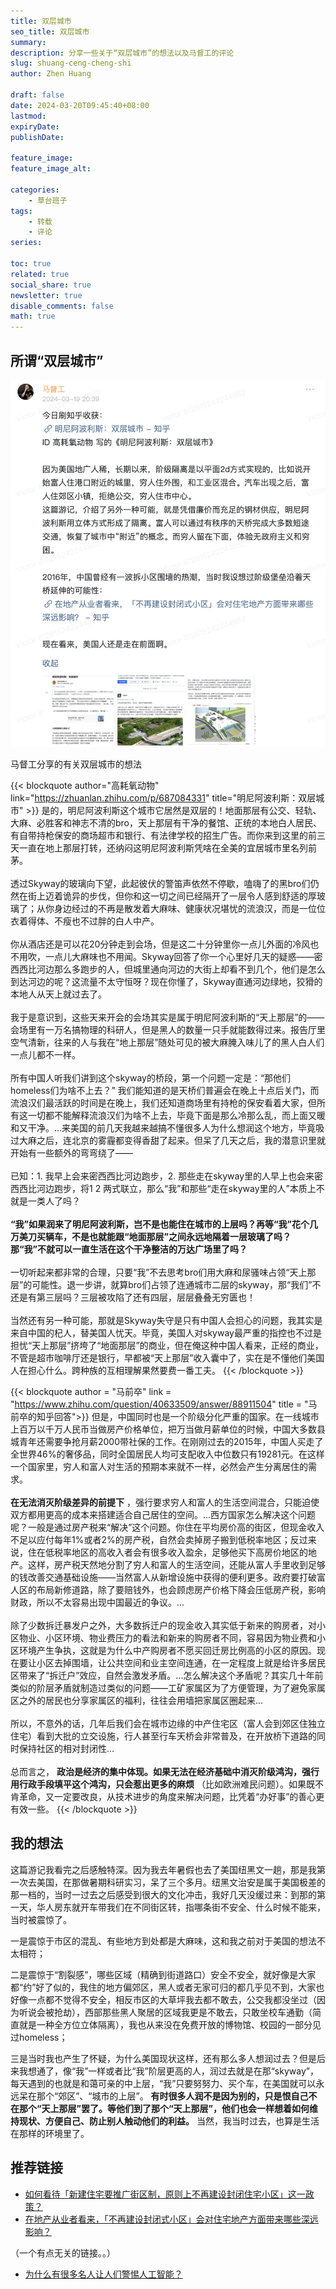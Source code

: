 ```yaml
---
title: 双层城市
seo_title: 双层城市
summary: 
description: 分享一些关于“双层城市”的想法以及马督工的评论
slug: shuang-ceng-cheng-shi
author: Zhen Huang

draft: false
date: 2024-03-20T09:45:40+08:00
lastmod: 
expiryDate: 
publishDate: 

feature_image: 
feature_image_alt: 

categories:
    - 草台班子
tags:
    - 转载
    - 评论
series:

toc: true
related: true
social_share: true
newsletter: true
disable_comments: false
math: true
---
```


## 所谓“双层城市”

![督工](image.png)

<span class="caption">马督工分享的有关双层城市的想法</span>

{{< blockquote author="高耗氧动物" link="https://zhuanlan.zhihu.com/p/687084331" title="明尼阿波利斯：双层城市" >}}
是的，明尼阿波利斯这个城市它居然是双层的！地面那层有公交、轻轨、大麻、必胜客和神志不清的bro，天上那层有干净的餐馆、正统的本地白人居民、有自带持枪保安的商场超市和银行、有法律学校的招生广告。而你来到这里的前三天一直在地上那层打转，还纳闷这明尼阿波利斯凭啥在全美的宜居城市里名列前茅。<br><br>透过Skyway的玻璃向下望，此起彼伏的警笛声依然不停歇，嗑嗨了的黑bro们仍然在街上迈着诡异的步伐，但你和这一切之间已经隔开了一层令人感到舒适的厚玻璃了；从你身边经过的不再是散发着大麻味、健康状况堪忧的流浪汉，而是一位位衣着得体、不瘦也不过胖的白人中产。<br><br>你从酒店还是可以花20分钟走到会场，但是这二十分钟里你一点儿外面的冷风也不用吹，一点儿大麻味也不用闻。Skyway回答了你一个心里好几天的疑惑——密西西比河边那么多跑步的人，但城里通向河边的大街上却看不到几个，他们是怎么到达河边的呢？这流量不太守恒呀？现在你懂了，Skyway直通河边绿地，狡猾的本地人从天上就过去了。<br><br>我于是意识到，这些天来开会的会场其实是属于明尼阿波利斯的“天上那层”的——会场里有一万名搞物理的科研人，但是黑人的数量一只手就能数得过来。报告厅里空气清新，往来的人与我在“地上那层”随处可见的被大麻腌入味儿了的黑人白人们一点儿都不一样。<br><br>所有中国人听我们讲到这个skyway的桥段，第一个问题一定是：“那他们homeless们为啥不上去？” 我们能知道的是天桥们普遍会在晚上十点后关门，而流浪汉们最活跃的时间是在晚上，我们还知道商场里有持枪的保安看着大家，但所有这一切都不能解释流浪汉们为啥不上去，毕竟下面是那么冷那么乱，而上面又暖和又干净。...来美国的前几天我越来越搞不懂很多人为什么想润这个地方，毕竟吸过大麻之后，连北京的雾霾都变得香甜了起来。但呆了几天之后，我的潜意识里就开始有一些额外的弯弯绕了——<br><br>已知：1. 我早上会来密西西比河边跑步，2. 那些走在skyway里的人早上也会来密西西比河边跑步，将1 2 两式联立，那么“我”和那些“走在skyway里的人”本质上不就是一类人了吗？<br><br> **“我”如果润来了明尼阿波利斯，岂不是也能住在城市的上层吗？再等“我”花个几万美刀买辆车，不是也就能跟“地面那层”之间永远地隔着一层玻璃了吗？那“我”不就可以一直生活在这个干净整洁的万达广场里了吗？** <br><br>一切听起来都非常的合理，只要“我”不去思考bro们用大麻和尿骚味占领“天上那层”的可能性。退一步讲，就算bro们占领了连通城市二层的skyway，那“我们”不还是有第三层吗？三层被攻陷了还有四层，层层叠叠无穷匮也！<br><br>当然还有另一种可能，那就是Skyway失守是只有中国人会担心的问题，我其实是来自中国的杞人，替美国人忧天。毕竟，美国人对skyway最严重的指控也不过是担忧“天上那层”挤垮了“地面那层”的商业，但在俺这种中国人看来，正经的商业，不管是超市咖啡厅还是银行，早都被“天上那层”收入囊中了，实在是不懂他们美国人在担心什么。跨种族的互相理解果然要费一番工夫。
{{< /blockquote >}}


{{< blockquote author = "马前卒" link = "https://www.zhihu.com/question/40633509/answer/88911504" title = "马前卒的知乎回答">}}
但是，中国同时也是一个阶级分化严重的国家。在一线城市上百万以千万人民币当做房产价格单位，把万当做月薪单位的时候，中国大多数县城青年还需要争抢月薪2000带社保的工作。在刚刚过去的2015年，中国人买走了全世界46%的奢侈品，同时全国居民人均可支配收入中位数只有19281元。在这样一个国家里，穷人和富人对生活的预期本来就不一样，必然会产生分离居住的需求。<br><br> **在无法消灭阶级差异的前提下** ，强行要求穷人和富人的生活空间混合，只能迫使双方都用更高的成本来搭建适合自己居住的空间。...西方国家怎么解决这个问题呢？一般是通过房产税来“解决”这个问题。你住在平均房价高的街区，但现金收入不足以应付每年1%或者2%的房产税，自然会卖掉房子搬到低税率地区；反过来说，住在低税率地区的高收入者会有很多收入盈余，足够他买下高房价地区的地产。这样，房产税天然地分割了穷人和富人的生活空间，还能从富人手里收到足够的钱改善交通基础设施——当然富人从新增设施中获得的便利更多。政府要打破富人区的布局新修道路，除了要赔钱外，也会顾虑房产价格下降会压低房产税，影响财政，所以不太容易出现中国最近的争议。...<br><br>除了少数拆迁暴发户之外，大多数拆迁户的现金收入其实低于新来的购房者，对小区物业、小区环境、物业费压力的看法和新来的购房者不同，容易因为物业费和小区环境产生争执，这就是为什么中产购房者不愿买回迁房比例高的小区的原因。现在要让小区去掉围墙，让公共空间和业主空间连通，在一定程度上就是给许多居民区带来了“拆迁户”效应，自然会激发矛盾。...怎么解决这个矛盾呢？其实几十年前类似的阶层矛盾就制造过类似的问题——工矿家属区为了方便管理，为了避免家属区之外的居民也分享家属区的福利，往往会用墙把家属区圈起来...<br><br>所以，不意外的话，几年后我们会在城市边缘的中产住宅区（富人会到郊区住独立住宅）看到大批的立交设施，行人甚至行车天桥会非常普及，在开放桥下道路的同时保持社区的相对封闭性...<br><br>总而言之， **政治是经济的集中体现。如果无法在经济基础中消灭阶级鸿沟，强行用行政手段填平这个鸿沟，只会惹出更多的麻烦** （比如欧洲难民问题）。如果既不肯革命，又一定要改良，从技术进步的角度来解决问题，比凭着“办好事”的善心更有效一些。
{{< /blockquote >}}

## 我的想法

这篇游记我看完之后感触特深。因为我去年暑假也去了美国纽黑文一趟，那是我第一次去美国，在那做暑期科研实习，呆了三个多月。纽黑文治安是属于美国极差的那一档的，当时一过去之后感受到很大的文化冲击，我好几天没缓过来：到那的第一天，华人房东就开车带我们在不同街区转，指哪条街不安全、什么时候不能来，当时被震惊了。

一是震惊于市区的混乱、有些地方到处都是大麻味，这和我之前对于美国的想法不太相符；

二是震惊于“割裂感”，哪些区域（精确到街道路口）安全不安全，就好像是大家都“约”好了似的，我住的地方偏郊区，黑人或者无家可归的都几乎见不到，大家也好像一点都不觉得不安全，相反市区的大草坪我去都不敢去，公交我都没坐过（因为听说会被抢劫），西部那些黑人聚居的区域我更是不敢去，只敢坐校车通勤（简直就是一种全方位立体隔离），我也从来没在免费开放的博物馆、校园的一部分见过homeless；

三是当时我也产生了怀疑，为什么美国现状这样，还有那么多人想润过去？但是后来我想通了，像“我”一样或者比“我”阶层更高的人，润过去就是在那“skyway”，每天遇到的也就是和蔼可亲的中上层，“我”只要努努力、买个车，在美国就可以永远呆在那个“郊区”、“城市的上层”。 **有时很多人润不是因为别的，只是恨自己不在那个“天上那层”罢了。等他们到了那个“天上那层”，他们也会一样想着如何维持现状、方便自己、防止别人触动他们的利益。** 当然，我当时过去，也算是生活在那样的环境里了。

## 推荐链接

- [如何看待「新建住宅要推广街区制，原则上不再建设封闭住宅小区」这一政策？](https://www.zhihu.com/question/40611359/answer/87431342)
- [在地产从业者看来，「不再建设封闭式小区」会对住宅地产方面带来哪些深远影响？](https://www.zhihu.com/question/40633509/answer/88911504)

（一个有点无关的链接。。）

- [为什么有很多名人让人们警惕人工智能？](https://www.zhihu.com/question/27864852/answer/85241611)